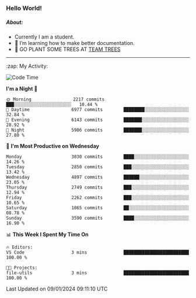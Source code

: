 ### Hello World!

##### About:
- Currently I am a student.
- 🌱 I’m learning how to make better documentation.
- 🌱 GO PLANT SOME TREES AT [TEAM TREES](https://teamtrees.org/)

---
  <summary>:zap: My Activity:</summary>
  
<!--START_SECTION:waka-->
![Code Time](http://img.shields.io/badge/Code%20Time-1%2C268%20hrs%2025%20mins-blue)

**I'm a Night 🦉** 

```text
🌞 Morning                2217 commits        ███░░░░░░░░░░░░░░░░░░░░░░   10.44 % 
🌆 Daytime                6977 commits        ████████░░░░░░░░░░░░░░░░░   32.84 % 
🌃 Evening                6143 commits        ███████░░░░░░░░░░░░░░░░░░   28.92 % 
🌙 Night                  5906 commits        ███████░░░░░░░░░░░░░░░░░░   27.80 % 
```
📅 **I'm Most Productive on Wednesday** 

```text
Monday                   3030 commits        ████░░░░░░░░░░░░░░░░░░░░░   14.26 % 
Tuesday                  2850 commits        ███░░░░░░░░░░░░░░░░░░░░░░   13.42 % 
Wednesday                4897 commits        ██████░░░░░░░░░░░░░░░░░░░   23.05 % 
Thursday                 2749 commits        ███░░░░░░░░░░░░░░░░░░░░░░   12.94 % 
Friday                   2262 commits        ███░░░░░░░░░░░░░░░░░░░░░░   10.65 % 
Saturday                 1865 commits        ██░░░░░░░░░░░░░░░░░░░░░░░   08.78 % 
Sunday                   3590 commits        ████░░░░░░░░░░░░░░░░░░░░░   16.90 % 
```


📊 **This Week I Spent My Time On** 

```text
🔥 Editors: 
VS Code                  3 mins              █████████████████████████   100.00 % 

🐱‍💻 Projects: 
file-utils               3 mins              █████████████████████████   100.00 % 
```


 Last Updated on 09/01/2024 09:11:10 UTC
<!--END_SECTION:waka-->
